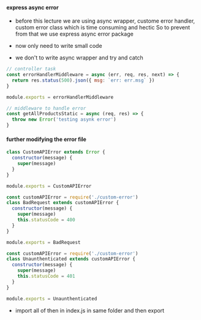 #### express async error

- before this lecture we are using async wrapper, custome error handler, custom error class which is time consuming and hectic So to prevent from that we use express async error package

- now only need to write small code
- we don't to write async wrapper and try and catch

```js
// controller task
const errorHandlerMiddleware = async (err, req, res, next) => {
  return res.status(500).json({ msg: `err: err.msg` })
}

module.exports = errorHandlerMiddleware

// middleware to handle error
const getAllProductsStatic = async (req, res) => {
  throw new Error('testing asynk error')
}
```

#### further modifying the error file

```js
class CustomAPIError extends Error {
  constructor(message) {
    super(message)
  }
}

module.exports = CustomAPIError

const customAPIError = require('./custom-error')
class BadRequest extends customAPIError {
  constructor(message) {
    super(message)
    this.statusCode = 400
  }
}

module.exports = BadRequest

const customAPIError = require('./custom-error')
class Unaunthenticated extends customAPIError {
  constructor(message) {
    super(message)
    this.statusCode = 401
  }
}

module.exports = Unaunthenticated
```

- import all of then in index.js in same folder and then export
